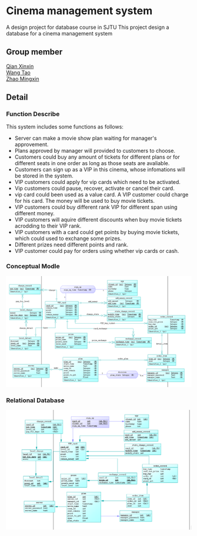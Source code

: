 # Cinema management system
A design project for database course in SJTU
This project design a database for a cinema management system
<br>
## Group member
[Qian Xinxin]()\
[Wang Tao](https://github.com/IrvingW)\
[Zhao Mingxin]()

## Detail
### Function Describe
This system includes some functions as follows:
* Server can make a movie show plan waiting for manager's approvement.
* Plans approved by manager will provided to customers to choose.
* Customers could buy any amount of tickets for different plans or for different seats in one order as long as those seats are avaliable.
* Customers can sign up as a VIP in this cinema, whose infomations will be stored in the system.
* VIP customers could apply for vip cards which need to be activated.
* Vip customers could pause, recover, activate or cancel their card.
* vip card could been used as a value card. A VIP customer could charge for his card. The money will be used to buy movie tickets.
* VIP customers could buy different rank VIP for different span using different money.
* VIP customers will aquire different discounts when buy movie tickets acrodding to their VIP rank.
* VIP customers with a card could get points by buying movie tickets, which could used to exchange some prizes.
* Different prizes need different points and rank. 
* VIP customer could pay for orders using whether vip cards or cash. 

### Conceptual Modle
![Picture](https://github.com/IrvingW/Database-Course/blob/master/Conceptual%20Model.png)
<br>

### Relational Database
![Picture](https://github.com/IrvingW/Database-Course/blob/master/Relational%20Database.png)
<br>

